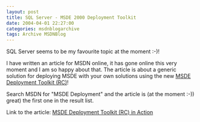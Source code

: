 ```yaml
---
layout: post
title: SQL Server - MSDE 2000 Deployment Toolkit
date: 2004-04-01 22:27:00
categories: msdnblogarchive
tags: Archive MSDNBlog
---
```


SQL Server seems to be my favourite topic at the moment :-)!


I have written an article for MSDN online, it has gone online this very moment and I am so happy about that. The article is about a generic solution for deploying MSDE with your own solutions using the new [MSDE Deployment Toolkit (RC)](http://www.microsoft.com/downloads/details.aspx?FamilyID=6e9a7403-c4ba-4d98-bb0b-2c9d6414071f&DisplayLang=en)!


Search MSDN for "MSDE Deployment" and the article is (at the moment :-)) great) the first one in the result list.


Link to the article: [MSDE Deployment Toolkit (RC) in Action](http://msdn.microsoft.com/library/default.asp?url=/library/en-us/dnmsde/html/msdedepl.asp)


